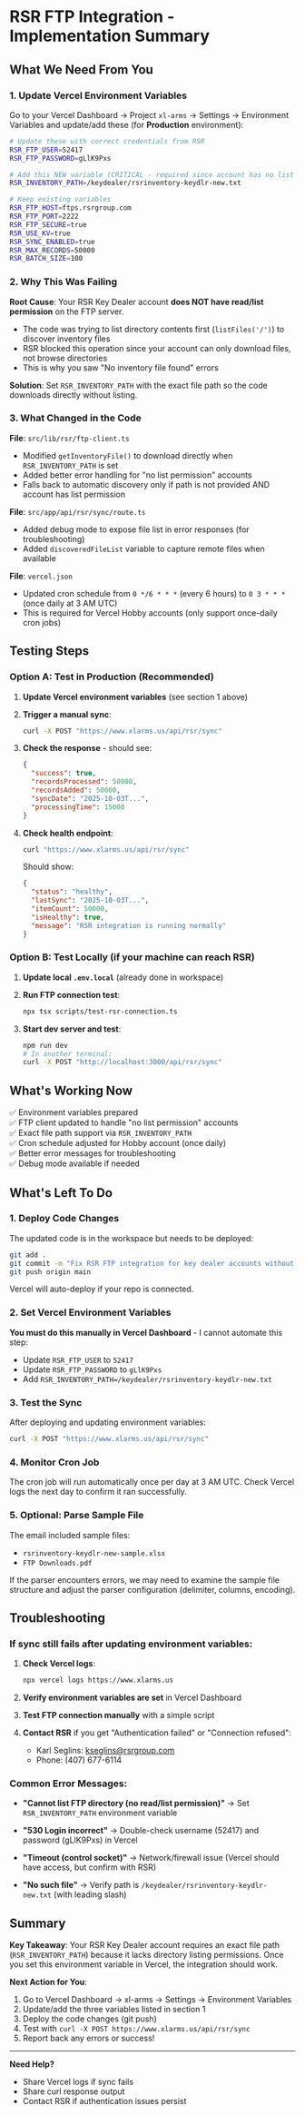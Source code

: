 # RSR FTP Integration - Implementation Summary

## What We Need From You

### 1. Update Vercel Environment Variables

Go to your Vercel Dashboard → Project `xl-arms` → Settings → Environment Variables and update/add these (for **Production** environment):

```bash
# Update these with correct credentials from RSR
RSR_FTP_USER=52417
RSR_FTP_PASSWORD=gLlK9Pxs

# Add this NEW variable (CRITICAL - required since account has no list permission)
RSR_INVENTORY_PATH=/keydealer/rsrinventory-keydlr-new.txt

# Keep existing variables
RSR_FTP_HOST=ftps.rsrgroup.com
RSR_FTP_PORT=2222
RSR_FTP_SECURE=true
RSR_USE_KV=true
RSR_SYNC_ENABLED=true
RSR_MAX_RECORDS=50000
RSR_BATCH_SIZE=100
```

### 2. Why This Was Failing

**Root Cause**: Your RSR Key Dealer account **does NOT have read/list permission** on the FTP server.

- The code was trying to list directory contents first (`listFiles('/')`) to discover inventory files
- RSR blocked this operation since your account can only download files, not browse directories
- This is why you saw "No inventory file found" errors

**Solution**: Set `RSR_INVENTORY_PATH` with the exact file path so the code downloads directly without listing.

### 3. What Changed in the Code

**File**: `src/lib/rsr/ftp-client.ts`
- Modified `getInventoryFile()` to download directly when `RSR_INVENTORY_PATH` is set
- Added better error handling for "no list permission" accounts
- Falls back to automatic discovery only if path is not provided AND account has list permission

**File**: `src/app/api/rsr/sync/route.ts`
- Added debug mode to expose file list in error responses (for troubleshooting)
- Added `discoveredFileList` variable to capture remote files when available

**File**: `vercel.json`
- Updated cron schedule from `0 */6 * * *` (every 6 hours) to `0 3 * * *` (once daily at 3 AM UTC)
- This is required for Vercel Hobby accounts (only support once-daily cron jobs)

## Testing Steps

### Option A: Test in Production (Recommended)

1. **Update Vercel environment variables** (see section 1 above)

2. **Trigger a manual sync**:
   ```bash
   curl -X POST "https://www.xlarms.us/api/rsr/sync"
   ```

3. **Check the response** - should see:
   ```json
   {
     "success": true,
     "recordsProcessed": 50000,
     "recordsAdded": 50000,
     "syncDate": "2025-10-03T...",
     "processingTime": 15000
   }
   ```

4. **Check health endpoint**:
   ```bash
   curl "https://www.xlarms.us/api/rsr/sync"
   ```

   Should show:
   ```json
   {
     "status": "healthy",
     "lastSync": "2025-10-03T...",
     "itemCount": 50000,
     "isHealthy": true,
     "message": "RSR integration is running normally"
   }
   ```

### Option B: Test Locally (if your machine can reach RSR)

1. **Update local `.env.local`** (already done in workspace)

2. **Run FTP connection test**:
   ```bash
   npx tsx scripts/test-rsr-connection.ts
   ```

3. **Start dev server and test**:
   ```bash
   npm run dev
   # In another terminal:
   curl -X POST "http://localhost:3000/api/rsr/sync"
   ```

## What's Working Now

✅ Environment variables prepared  
✅ FTP client updated to handle "no list permission" accounts  
✅ Exact file path support via `RSR_INVENTORY_PATH`  
✅ Cron schedule adjusted for Hobby account (once daily)  
✅ Better error messages for troubleshooting  
✅ Debug mode available if needed  

## What's Left To Do

### 1. Deploy Code Changes
The updated code is in the workspace but needs to be deployed:
```bash
git add .
git commit -m "Fix RSR FTP integration for key dealer accounts without list permission"
git push origin main
```

Vercel will auto-deploy if your repo is connected.

### 2. Set Vercel Environment Variables
**You must do this manually in Vercel Dashboard** - I cannot automate this step:
- Update `RSR_FTP_USER` to `52417`
- Update `RSR_FTP_PASSWORD` to `gLlK9Pxs`
- Add `RSR_INVENTORY_PATH=/keydealer/rsrinventory-keydlr-new.txt`

### 3. Test the Sync
After deploying and updating environment variables:
```bash
curl -X POST "https://www.xlarms.us/api/rsr/sync"
```

### 4. Monitor Cron Job
The cron job will run automatically once per day at 3 AM UTC. Check Vercel logs the next day to confirm it ran successfully.

### 5. Optional: Parse Sample File
The email included sample files:
- `rsrinventory-keydlr-new-sample.xlsx`
- `FTP Downloads.pdf`

If the parser encounters errors, we may need to examine the sample file structure and adjust the parser configuration (delimiter, columns, encoding).

## Troubleshooting

### If sync still fails after updating environment variables:

1. **Check Vercel logs**:
   ```bash
   npx vercel logs https://www.xlarms.us
   ```

2. **Verify environment variables are set** in Vercel Dashboard

3. **Test FTP connection manually** with a simple script

4. **Contact RSR** if you get "Authentication failed" or "Connection refused":
   - Karl Seglins: kseglins@rsrgroup.com
   - Phone: (407) 677-6114

### Common Error Messages:

- **"Cannot list FTP directory (no read/list permission)"**
  → Set `RSR_INVENTORY_PATH` environment variable

- **"530 Login incorrect"**
  → Double-check username (52417) and password (gLlK9Pxs) in Vercel

- **"Timeout (control socket)"**
  → Network/firewall issue (Vercel should have access, but confirm with RSR)

- **"No such file"**
  → Verify path is `/keydealer/rsrinventory-keydlr-new.txt` (with leading slash)

## Summary

**Key Takeaway**: Your RSR Key Dealer account requires an exact file path (`RSR_INVENTORY_PATH`) because it lacks directory listing permissions. Once you set this environment variable in Vercel, the integration should work.

**Next Action for You**:
1. Go to Vercel Dashboard → xl-arms → Settings → Environment Variables
2. Update/add the three variables listed in section 1
3. Deploy the code changes (git push)
4. Test with `curl -X POST https://www.xlarms.us/api/rsr/sync`
5. Report back any errors or success!

---

**Need Help?**
- Share Vercel logs if sync fails
- Share curl response output
- Contact RSR if authentication issues persist

